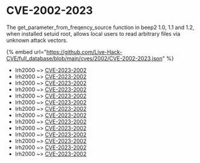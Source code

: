 # CVE-2002-2023

The get_parameter_from_freqency_source function in beep2 1.0, 1.1 and 1.2, when installed setuid root, allows local users to read arbitrary files via unknown attack vectors.

{% embed url="https://github.com/Live-Hack-CVE/full_database/blob/main/cves/2002/CVE-2002-2023.json" %}


* lrh2000 ~> [CVE-2023-2002](https://www.alice-snow.ru/2002/database/cve-2002-2023/cve-2023-2002-lrh2000)
* lrh2000 ~> [CVE-2023-2002](https://www.alice-snow.ru/2002/database/cve-2002-2023/cve-2023-2002-lrh2000)
* lrh2000 ~> [CVE-2023-2002](https://www.alice-snow.ru/2002/database/cve-2002-2023/cve-2023-2002-lrh2000)
* lrh2000 ~> [CVE-2023-2002](https://www.alice-snow.ru/2002/database/cve-2002-2023/cve-2023-2002-lrh2000)
* lrh2000 ~> [CVE-2023-2002](https://www.alice-snow.ru/2002/database/cve-2002-2023/cve-2023-2002-lrh2000)
* lrh2000 ~> [CVE-2023-2002](https://www.alice-snow.ru/2002/database/cve-2002-2023/cve-2023-2002-lrh2000)
* lrh2000 ~> [CVE-2023-2002](https://www.alice-snow.ru/2002/database/cve-2002-2023/cve-2023-2002-lrh2000)
* lrh2000 ~> [CVE-2023-2002](https://www.alice-snow.ru/2002/database/cve-2002-2023/cve-2023-2002-lrh2000)
* lrh2000 ~> [CVE-2023-2002](https://www.alice-snow.ru/2002/database/cve-2002-2023/cve-2023-2002-lrh2000)
* lrh2000 ~> [CVE-2023-2002](https://www.alice-snow.ru/2002/database/cve-2002-2023/cve-2023-2002-lrh2000)
* lrh2000 ~> [CVE-2023-2002](https://www.alice-snow.ru/2002/database/cve-2002-2023/cve-2023-2002-lrh2000)
* lrh2000 ~> [CVE-2023-2002](https://www.alice-snow.ru/2002/database/cve-2002-2023/cve-2023-2002-lrh2000)
* lrh2000 ~> [CVE-2023-2002](https://www.alice-snow.ru/2002/database/cve-2002-2023/cve-2023-2002-lrh2000)
* lrh2000 ~> [CVE-2023-2002](https://www.alice-snow.ru/2002/database/cve-2002-2023/cve-2023-2002-lrh2000)